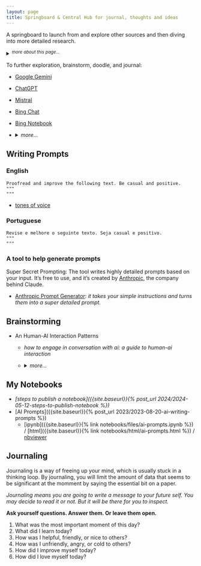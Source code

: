 ```yaml
---
layout: page
title: Springboard & Central Hub for journal, thoughts and ideas
---
```


A springboard to launch from and explore other sources and then diving into more detailed research.

<details markdown="block"><summary><sup><i>more about this page...</i></sup></summary>
This is a centralized page to gather thoughts and ideas, draft, sketch, and jot down journal entries. It's a place to link and connect dots from various sources. The initial goal is to keep this page concise, making it a starting point from where I can branch out and explore various other resources.
- A place to start with brainstorm, doodle out ideas, and keep a written journal.
- A giant spiderweb where I can connect stuff from all over the places.
- A launching pad for exploring deeper in other sources.

----
<!-- more about this page... -->
</details>

To further exploration, brainstorm, doodle, and journal:
- [Google Gemini](https://gemini.google.com/app)
- [ChatGPT](https://chat.openai.com/)
- [Mistral](https://chat.mistral.ai/)
- [Bing Chat](https://www.bing.com/chat)
- [Bing Notebook](https://www.bing.com/chat?showntbk=1)
- <details markdown="block"><summary><i>more...</i></summary>

  - <details markdown="block"><summary><sub><i>other AI models</i></sub></summary>

    - [Claude AI](https://claude.ai/)
    - [Cohere](https://coral.cohere.com/)
    - [groq](https://groq.com/)
      - [groq playground](https://console.groq.com/playground)
    - [Inflection pi AI](https://pi.ai/)
    - [BlackBox AI](https://www.blackbox.ai/)
    - [Phind](https://www.phind.com/)
    - [You](https://you.com/)
    </details>
  - search
    - [PerplexityAI](https://www.perplexity.ai/)
    - [You - Resource Mode](https://you.com/?chatMode=research)
      - <details markdown="block"><summary><sup><i>more...</i></sup></summary>

        **Research Mode**: Your personal research assistant.
        - it’s like having a personal research assistant capable of quickly mastering any subject, including real-time news.
        - how it works:
          - understands your question and then searches the web for relevant information.
          - reads and synthesizes the content from 10+ authoritative web pages.
          - writes a complete report, including comparison tables where appropriate and extensive citations.
          - suggests follow-up questions for additional insights or expanded analysis of complex concepts
        - how it saves you time
          - **for students**: efficiently learn about complex topics, prepare for exams, and get help with your homework.
          - **for marketers**: quickly create engaging presentations, whitepapers, and blog posts, all backed by authoritative sources.
          - **for developers**: troubleshoot coding problems and stay up-to-date on the latest technology trends, frameworks, and tools.
        </details>
    - [Tavily](https://app.tavily.com/) [<sup>•</sup>]({{site.baseurl}}{% post_url 2024/2024-06-01-ai-tavily %})
  - RAG
    - [Google Notebook LM](https://notebooklm.google/)
    - [Verba: The Golden RAGtriever](https://verba.weaviate.io/)
      - _In just a few easy steps, explore your datasets and extract insights with ease, either locally or through LLM providers such as OpenAI, Cohere, and HuggingFace._
    - [Julius AI](https://julius.ai/)
    - [Khoj](https://app.khoj.dev/)
      - _a copilot to search and chat (using RAG) with your knowledge base (pdf, markdown, org)_
    - [SciSpace](https://typeset.io/)
      - _a tool that can be used for tasks like summarizing, paraphrasing, and asking questions about text_
  - miscellaneous
    - [Natural Readers](https://www.naturalreaders.com/online/)
  </details>

## Writing Prompts

### English

```plaintext
Proofread and improve the following text. Be casual and positive.
"""
"""
```
- [tones of voice](https://igorlima.github.io/unapologetic-snippets/docs/algorithms-and-data-structures/ai/ai-prompts#list-of-tones-of-voice)

### Portuguese

```plaintext
Revise e melhore o seguinte texto. Seja casual e positivo.
"""
"""
```

### A tool to help generate prompts

Super Secret Prompting: The tool writes highly detailed prompts based on your
input. It’s free to use, and it’s created by
[Anthropic](https://www.anthropic.com/), the company behind Claude.

- [Anthropic Prompt Generator](https://console.anthropic.com/dashboard): _it
  takes your simple instructions and turns them into a super detailed prompt._


## Brainstorming

- An Human-AI Interaction Patterns
  - _how to engage in conversation with ai: a guide to human-ai interaction_
  - <details markdown="block"><summary><i>more...</i></summary>

    - | prompts  |
      | :------  |
      | "Generate a list of three follow up questions after every answer so you can explore further" |
      | "Ask me N open-ended questions about `<topic>` to find out my current level of understanding" |
      | "Now, `<suggest a complete solution>` taking all the above into account" |
      | "Suggest task formulations related to…" |
      | "Ask me questions to clarify this task further" |
      | "If the user requested something (asked a question, give an instruction, etc.), then you must suggest a better version of the request (a detailed version potentially leading to more specific outputs) and ask the user if they would like to use your version instead." |
      | "Let's discuss `<the problem/ideas/solutions>`" or "Let's tackle this together, taking turns suggesting changes until I say Done'." |
    </details>


## My Notebooks

- _[steps to publish a notebook]({{site.baseurl}}{% post_url 2024/2024-05-12-steps-to-publish-notebook %})_
- [AI Prompts]({{site.baseurl}}{% post_url 2023/2023-08-20-ai-writing-prompts %})
  - [ipynb]({{site.baseurl}}{% link notebooks/files/ai-prompts.ipynb %}) / [html]({{site.baseurl}}{% link notebooks/html/ai-prompts.html %}) / [nbviewer](https://nbviewer.org/urls/igorlima.github.io/unapologetic-thoughts/notebooks/files/ai-prompts.ipynb)

## Journaling

Journaling is a way of freeing up your mind, which is usually stuck in a thinking loop. By journaling, you will limit the amount of data that seems to be significant at the momment by saying the essential bit on a paper.

_Journaling means you are going to write a message to your future self. You may decide to read it or not. But it will be there for you to inspect._

__Ask yourself questions. Answer them. Or leave them open.__

1. What was the most important moment of this day?
1. What did I learn today?
1. How was I helpful, friendly, or nice to others?
1. How was I unfriendly, angry, or cold to others?
1. How did I improve myself today?
1. How did I love myself today?
